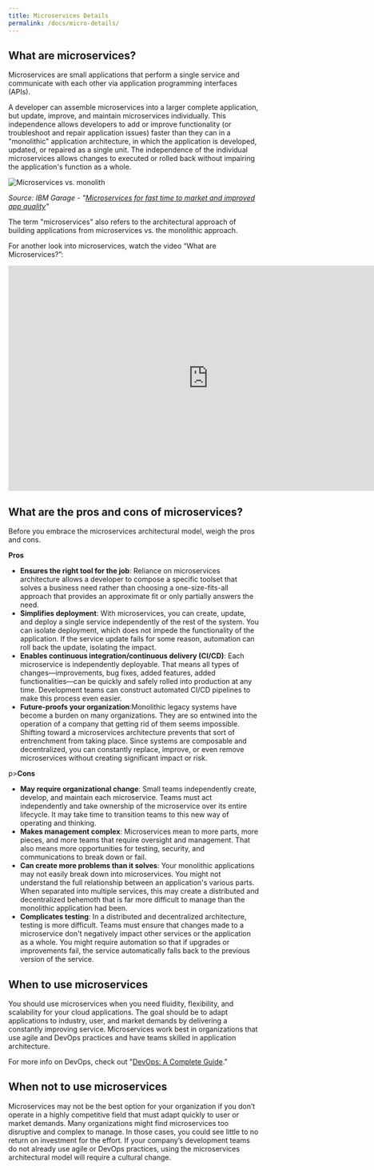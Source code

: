 ```yaml
---
title: Microservices Details
permalink: /docs/micro-details/
---
```


<h2>What are microservices?</h2>
<p>Microservices are small applications that perform a single service and communicate with each other via application programming interfaces (APIs).</p>

<p>
A developer can assemble microservices into a larger complete application, but update, improve, and maintain microservices individually. This independence allows developers to add or improve functionality (or troubleshoot and repair application issues) faster than they can in a "monolithic" application architecture, in which the application is developed, updated, or repaired as a single unit. The independence of the individual microservices allows changes to executed or rolled back without impairing the application's function as a whole.
</p>

<img src="//1.cms.s81c.com/sites/default/files/2019-06-03/microservices-misconceptions_0.png" alt="Microservices vs. monolith">

<p><em>Source: IBM Garage - "<a href="https://www.ibm.com/cloud/garage/architectures/microservices">Microservices for fast time to market and improved app quality</a>"</em></p>

<p>The term "microservices" also refers to the architectural approach of building applications from microservices vs. the monolithic approach.</p>

<p>For another look into microservices, watch the video “What are Microservices?”:</p>

<iframe width="800" height="450" src="https://www.youtube.com/embed/CdBtNQZH8a4" frameborder="0" allow="autoplay; encrypted-media" allowfullscreen></iframe>

<h2>What are the pros and cons of microservices?</h2>

<p>
Before you embrace the microservices architectural model, weigh the pros and cons.
</p>

<p><b>Pros</b></p>
<ul>
<li>
<b>Ensures the right tool for the job</b>: Reliance on microservices architecture allows a developer to compose a specific toolset that solves a business need rather than choosing a one-size-fits-all approach that provides an approximate fit or only partially answers the need.
</li>
<li>
<b>Simplifies deployment</b>: With microservices, you can create, update, and deploy a single service independently of the rest of the system. You can isolate deployment, which does not impede the functionality of the application. If the service update fails for some reason, automation can roll back the update, isolating the impact.
</li>
<li>
<b>Enables continuous integration/continuous delivery (CI/CD)</b>: Each microservice is independently deployable. That means all types of changes—improvements, bug fixes, added features, added functionalities—can be quickly and safely rolled into production at any time. Development teams can construct automated CI/CD pipelines to make this process even easier.
</li>
<li>
<b>Future-proofs your organization</b>:Monolithic legacy systems have become a burden on many organizations. They are so entwined into the operation of a company that getting rid of them seems impossible. Shifting toward a microservices architecture prevents that sort of entrenchment from taking place. Since systems are composable and decentralized, you can constantly replace, improve, or even remove microservices without creating significant impact or risk.
</li>
</ul>


p><b>Cons</b></p>
<ul>
<li>
<b>May require organizational change</b>: Small teams independently create, develop, and maintain each microservice. Teams must act independently and take ownership of the microservice over its entire lifecycle. It may take time to transition teams to this new way of operating and thinking.
</li>
<li>
<b>Makes management complex</b>: Microservices mean to more parts, more pieces, and more teams that require oversight and management. That also means more opportunities for testing, security, and communications to break down or fail.
</li>
<li>
<b>Can create more problems than it solves</b>: Your monolithic applications may not easily break down into microservices. You might not understand the full relationship between an application's various parts. When separated into multiple services, this may create a distributed and decentralized behemoth that is far more difficult to manage than the monolithic application had been.
</li>
<li>
<b>Complicates testing</b>: In a distributed and decentralized architecture, testing is more difficult. Teams must ensure that changes made to a microservice don't negatively impact other services or the application as a whole. You might require automation so that if upgrades or improvements fail, the service automatically falls back to the previous version of the service.
</li>
</ul>

<h2>When to use microservices</h2>
<p>
You should use microservices when you need fluidity, flexibility, and scalability for your cloud applications. The goal should be to adapt applications to industry, user, and market demands by delivering a constantly improving service. Microservices work best in organizations that use agile and DevOps practices and have teams skilled in application architecture.
</p>
<p>For more info on DevOps, check out "<a href="https://www.ibm.com/cloud/learn/devops-a-complete-guide">DevOps: A Complete Guide</a>."</p>

<h2>When not to use microservices</h2>
<p>
Microservices may not be the best option for your organization if you don’t operate in a highly competitive field that must adapt quickly to user or market demands. Many organizations might find microservices too disruptive and complex to manage. In those cases, you could see little to no return on investment for the effort. If your company’s development teams do not already use agile or DevOps practices, using the microservices architectural model will require a cultural change.
</p>
